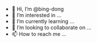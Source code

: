 - 👋 Hi, I’m @bing-dong
- 👀 I’m interested in ...
- 🌱 I’m currently learning ...
- 💞️ I’m looking to collaborate on ...
- 📫 How to reach me ...

<!---
bing-dong/bing-dong is a ✨ special ✨ repository because its `README.md` (this file) appears on your GitHub profile.
You can click the Preview link to take a look at your changes.
--->

